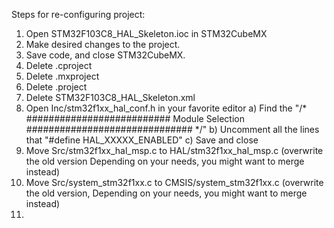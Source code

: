 Steps for re-configuring project:

1) Open STM32F103C8_HAL_Skeleton.ioc in STM32CubeMX
2) Make desired changes to the project.
3) Save code, and close STM32CubeMX.
4) Delete .cproject
5) Delete .mxproject
6) Delete .project
7) Delete STM32F103C8_HAL_Skeleton.xml
8) Open Inc/stm32f1xx_hal_conf.h in your favorite editor
   a) Find the "/* ########################## Module Selection ############################## */"
   b) Uncomment all the lines that "#define HAL_XXXXX_ENABLED"
   c) Save and close
9) Move Src/stm32f1xx_hal_msp.c to HAL/stm32f1xx_hal_msp.c (overwrite the old version Depending on your needs, you might want to merge instead)
10) Move Src/system_stm32f1xx.c to CMSIS/system_stm32f1xx.c (overwrite the old version, Depending on your needs, you might want to merge instead)
11) 

